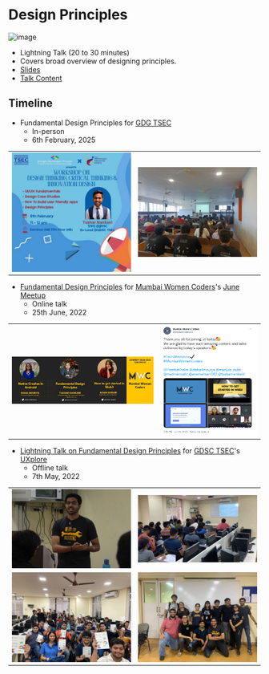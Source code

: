 # Design Principles

![image](https://user-images.githubusercontent.com/61280281/167208241-2fc47df1-9e84-467b-a281-f417d705d75b.png)

- Lightning Talk (20 to 30 minutes)
- Covers broad overview of designing principles.
- [Slides](https://docs.google.com/presentation/d/1BQpoIQs8dlhTNrTo8rrb2AIWmflldezjTGM5ZBfNO_0/edit?usp=sharing)
- [Talk Content](content.md)

## Timeline

 - Fundamental Design Principles for [GDG TSEC](https://gdg.community.dev/gdg-on-campus-thadomal-shahani-engineering-college-mumbai-india/)
    - In-person
    - 6th February, 2025

<table>
    <tr>
        <td>
            <img src='./img2/1.jpg' alt='Banner for GDG TSEC Event'>
        </td>
        <td>
            <img src='./img2/2.jpg' alt='A snapshot of audience at the event'>
        </td>
    </tr>
</table>

- [Fundamental Design Principles](https://twitter.com/WomenCoders01/status/1535887218803453952) for [Mumbai Women Coders](https://www.meetup.com/mumbai-women-coders)'s [June Meetup](https://www.meetup.com/mumbai-women-coders/events/286422185)
    - Online talk
    - 25th June, 2022

<table>
    <tr>
        <td>
            <img src='./img1/1.jpg' alt='Banner for Mumbai Women Coders June Meetup'>
        </td>
        <td>
            <img src='./img1/2.png' alt='A screenshot of the tweet concluding the meetup.'>
        </td>
    </tr>
</table>

- [Lightning Talk on Fundamental Design Principles](https://twitter.com/tusharnankanii/status/1523196762911293440) for [GDSC TSEC](https://gdsc.community.dev/thadomal-shahani-engineering-college-mumbai)'s [UXplore](https://twitter.com/tusharnankanii/status/1521406418481524737)
    - Offline talk
    - 7th May, 2022

<table>
    <tr>
        <td>
            <img src='./img0/1.jpg' alt='Speaker for UXplore: Tushar Nankani'>
        </td>
        <td>
            <img src='./img0/2.jpg' alt='Picture with the speaker giving the talk to the audience'>
        </td>
    </tr>
    <tr>
        <td>
            <img src='./img0/3.jpg' alt='Picture of the audience with Google andd GitHub Swags'>
        </td>
        <td>
            <img src='./img0/4.jpg' alt='Picture of the GDSC TSEC Team'>
        </td>
    </tr>
</table>
